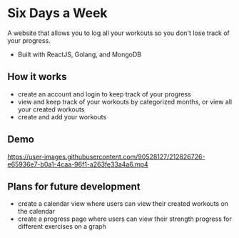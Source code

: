 ﻿# Six Days a Week
 
 A website that allows you to log all your workouts so you don't lose track of your progress.
- Built with ReactJS, Golang, and MongoDB

## How it works

- create an account and login to keep track of your progress
- view and keep track of your workouts by categorized months, or view all your created workouts
- create and add your workouts

## Demo

https://user-images.githubusercontent.com/90528127/212826726-e65936e7-b0a1-4caa-96f1-a263fe33a4a6.mp4

## Plans for future development

- create a calendar view where users can view their created workouts on the calendar
- create a progress page where users can view their strength progress for different exercises on a graph
